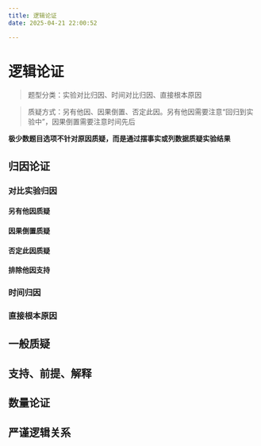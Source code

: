 ```yaml
---
title: 逻辑论证
date: 2025-04-21 22:00:52

---
```

# 逻辑论证

> 题型分类：实验对比归因、时间对比归因、直接根本原因

> 质疑方式：另有他因、因果倒置、否定此因。另有他因需要注意“回归到实验中”，因果倒置需要注意时间先后


**极少数题目选项不针对原因质疑，而是通过摆事实或列数据质疑实验结果**

## 归因论证

### 对比实验归因


#### 另有他因质疑
#### 因果倒置质疑
#### 否定此因质疑
#### 排除他因支持

### 时间归因

### 直接根本原因

## 一般质疑

## 支持、前提、解释

## 数量论证

## 严谨逻辑关系

